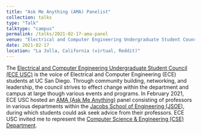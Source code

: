 ```yaml
---
title: "Ask Me Anything (AMA) Panelist"
collection: talks
type: "Talk"
talktype: "campus"
permalink: /talks/2021-02-17-ama-panel
venue: "Electrical and Computer Engineering Undergraduate Student Council (ECE USC)"
date: 2021-02-17
location: "La Jolla, California (virtual, Reddit)"
---
```


The <a href="https://eceusc.ucsd.edu/" target="_blank">Electrical and Computer Engineering Undergraduate Student Council (ECE USC)</a> is the voice of Electrical and Computer Engineering (ECE) students at UC San Diego. Through community building, networking, and leadership, the council strives to effect change within the department and campus at large though various events and programs. In February 2021, ECE USC hosted an <a href="https://en.wikipedia.org/wiki/R/IAmA" target="_blank">AMA (Ask Me Anything)</a> panel consisting of professors in various departments within the <a href="https://jacobsschool.ucsd.edu/" target="_blank">Jacobs School of Engineering (JSOE)</a>, during which students could ask seek advice from their professors. ECE USC invited me to represent the <a href="https://cse.ucsd.edu/" target="_blank">Computer Science & Engineering (CSE) Department</a>.
